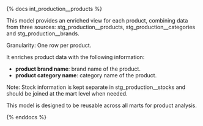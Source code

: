 {% docs int_production__products %}

This model provides an enriched view for each product, combining data from three sources: stg_production__products, stg_production__categories and stg_production__brands.

Granularity: One row per product.

It enriches product data with the following information:

- **product brand name**: brand name of the product.
- **product category name**: category name of the product.

Note: Stock information is kept separate in stg_production__stocks and should be joined at the mart level when needed.

This model is designed to be reusable across all marts for product analysis.

{% enddocs %}